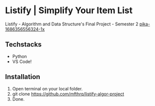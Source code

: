 # Listify | Simplify Your Item List
Listify - Algorithm and Data Structure's Final Project - Semester 2 
[pika-1686356556324-1x](https://github.com/mfthrq/listify-algor-project/assets/59170543/9c718c72-752f-47b0-b7b9-406e2ad216f0)

## Techstacks
- Python
- VS Code!

## Installation
1. Open terminal on your local folder.
2. git clone https://github.com/mfthrq/listify-algor-project
3. Done.
